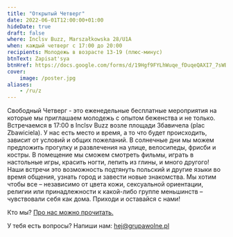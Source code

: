 ```yaml
---
title: "Открытый Четверг"
date: 2022-06-01T12:00:00+01:00
hideDate: true
draft: false
where: Inclsv Buzz, Marszałkowska 28/U1A 
when: каждый четверг с 17:00 до 20:00
recipients: Молодежь в возрасте 13-19 (плюс-минус)
btnText: Zapisat'sya
btnHref: https://docs.google.com/forms/d/19Hgf9FYLhWuqe_fDuqeQAXI7_7sWB1C8r82InwtqDfY
cover:
    image: /poster.jpg
aliases:
    - /ru/z
---
```


Свободный Четверг -  это еженедельные бесплатные мероприятия на которые мы приглашаем молодежь с опытом беженства и не только. Встречаемся в 17:00 в Inclsv Buzz возле площади Збавичела (plac Zbawiciela). У нас есть место и время, а то что будет происходить, зависит от условий и общих пожеланий. В солнечные дни мы можем  предложить  прогулку и развлечения на улице, велосипеды, фрисби и костры. В помещение мы сможем смотреть фильмы, играть в настольные игры, красить ногти, лепить из глины, и много другого! Наши встречи это возможность подтянуть польский и другие языки во время общения,  узнать город и  завести новые знакомства.
Мы хотим чтобы все – независимо от цвета кожи, сексуальной ориентации, религии или принадлежности  к какой-либо группе меньшинств – чувствовали себя как дома. Приходи и оставайся с нами!

Кто мы? [Про нас можно прочитать.](/ru/o-nas)

У тебя есть вопросы? Напиши нам: hej@grupawolne.pl



